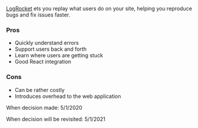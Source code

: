 [LogRocket](https://www.logrocket.com/) ets you replay what users do on your site, helping you reproduce bugs and fix issues faster. 

### Pros
* Quickly understand errors
* Support users back and forth
* Learn where users are getting stuck
* Good React integration

### Cons
* Can be rather costly
* Introduces overhead to the web application


When decision made: 5/1/2020

When decision will be revisited: 5/1/2021
